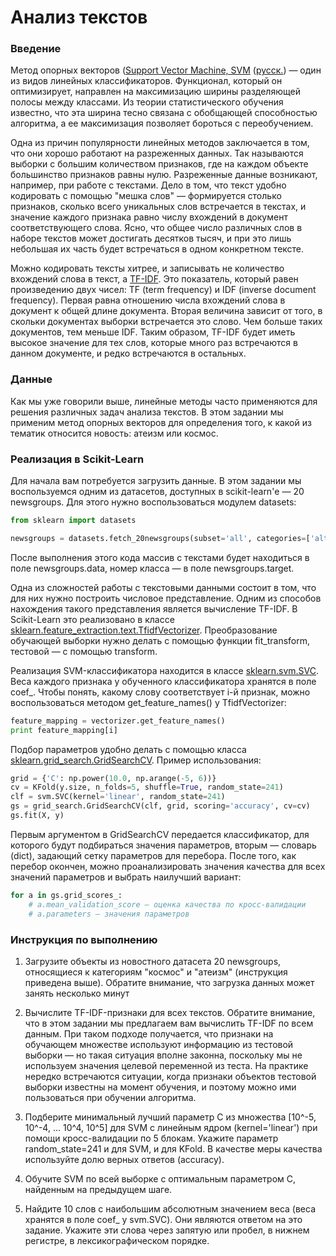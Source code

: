 # Анализ текстов

### Введение

Метод опорных векторов ([Support Vector Machine, SVM](https://en.wikipedia.org/wiki/Support_vector_machine) ([русск.](https://ru.wikipedia.org/wiki/Метод_опорных_векторов)) — один из видов линейных классификаторов. Функционал, который он оптимизирует, направлен на максимизацию ширины разделяющей полосы между классами. Из теории статистического обучения известно, что эта ширина тесно связана с обобщающей способностью алгоритма, а ее максимизация позволяет бороться с переобучением.

Одна из причин популярности линейных методов заключается в том, что они хорошо работают на разреженных данных. Так называются выборки с большим количеством признаков, где на каждом объекте большинство признаков равны нулю. Разреженные данные возникают, например, при работе с текстами. Дело в том, что текст удобно кодировать с помощью "мешка слов" — формируется столько признаков, сколько всего уникальных слов встречается в текстах, и значение каждого признака равно числу вхождений в документ соответствующего слова. Ясно, что общее число различных слов в наборе текстов может достигать десятков тысяч, и при это лишь небольшая их часть будет встречаться в одном конкретном тексте.

Можно кодировать тексты хитрее, и записывать не количество вхождений слова в текст, а [TF-IDF](https://ru.wikipedia.org/wiki/TF-IDF). Это показатель, который равен произведению двух чисел: TF (term frequency) и IDF (inverse document frequency). Первая равна отношению числа вхождений слова в документ к общей длине документа. Вторая величина зависит от того, в скольки документах выборки встречается это слово. Чем больше таких документов, тем меньше IDF. Таким образом, TF-IDF будет иметь высокое значение для тех слов, которые много раз встречаются в данном документе, и редко встречаются в остальных.

### Данные

Как мы уже говорили выше, линейные методы часто применяются для решения различных задач анализа текстов. В этом задании мы применим метод опорных векторов для определения того, к какой из тематик относится новость: атеизм или космос.

### Реализация в Scikit-Learn

Для начала вам потребуется загрузить данные. В этом задании мы воспользуемся одним из датасетов, доступных в scikit-learn'е — 20 newsgroups. Для этого нужно воспользоваться модулем datasets:

```python
from sklearn import datasets

newsgroups = datasets.fetch_20newsgroups(subset='all', categories=['alt.atheism', 'sci.space'])
```

После выполнения этого кода массив с текстами будет находиться в поле newsgroups.data, номер класса — в поле newsgroups.target.

Одна из сложностей работы с текстовыми данными состоит в том, что для них нужно построить числовое представление. Одним из способов нахождения такого представления является вычисление TF-IDF. В Scikit-Learn это реализовано в классе [sklearn.feature_extraction.text.TfidfVectorizer](http://scikit-learn.org/stable/modules/generated/sklearn.feature_extraction.text.TfidfVectorizer.html). Преобразование обучающей выборки нужно делать с помощью функции fit_transform, тестовой — с помощью transform.

Реализация SVM-классификатора находится в классе [sklearn.svm.SVC](http://scikit-learn.org/stable/modules/generated/sklearn.svm.SVC.html). Веса каждого признака у обученного классификатора хранятся в поле coef_. Чтобы понять, какому слову соответствует i-й признак, можно воспользоваться методом get_feature_names() у TfidfVectorizer:

```python
feature_mapping = vectorizer.get_feature_names()
print feature_mapping[i]
```

Подбор параметров удобно делать с помощью класса [sklearn.grid_search.GridSearchCV](http://scikit-learn.org/stable/modules/generated/sklearn.grid_search.GridSearchCV.html). Пример использования:

```python
grid = {'C': np.power(10.0, np.arange(-5, 6))}
cv = KFold(y.size, n_folds=5, shuffle=True, random_state=241)
clf = svm.SVC(kernel='linear', random_state=241)
gs = grid_search.GridSearchCV(clf, grid, scoring='accuracy', cv=cv)
gs.fit(X, y)
```

Первым аргументом в GridSearchCV передается классификатор, для которого будут подбираться значения параметров, вторым — словарь (dict), задающий сетку параметров для перебора. После того, как перебор окончен, можно проанализировать значения качества для всех значений параметров и выбрать наилучший вариант:

```python
for a in gs.grid_scores_:
    # a.mean_validation_score — оценка качества по кросс-валидации
    # a.parameters — значения параметров
```

### Инструкция по выполнению

1. Загрузите объекты из новостного датасета 20 newsgroups, относящиеся к категориям "космос" и "атеизм" (инструкция приведена выше). Обратите внимание, что загрузка данных может занять несколько минут

2. Вычислите TF-IDF-признаки для всех текстов. Обратите внимание, что в этом задании мы предлагаем вам вычислить TF-IDF по всем данным. При таком подходе получается, что признаки на обучающем множестве используют информацию из тестовой выборки — но такая ситуация вполне законна, поскольку мы не используем значения целевой переменной из теста. На практике нередко встречаются ситуации, когда признаки объектов тестовой выборки известны на момент обучения, и поэтому можно ими пользоваться при обучении алгоритма.

3. Подберите минимальный лучший параметр C из множества [10^-5, 10^-4, ... 10^4, 10^5] для SVM с линейным ядром (kernel='linear') при помощи кросс-валидации по 5 блокам. Укажите параметр random_state=241 и для SVM, и для KFold. В качестве меры качества используйте долю верных ответов (accuracy).

4. Обучите SVM по всей выборке с оптимальным параметром C, найденным на предыдущем шаге.

5. Найдите 10 слов с наибольшим абсолютным значением веса (веса хранятся в поле coef_ у svm.SVC). Они являются ответом на это задание. Укажите эти слова через запятую или пробел, в нижнем регистре, в лексикографическом порядке.
